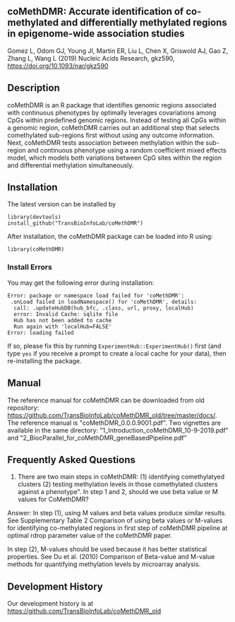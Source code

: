## coMethDMR: Accurate identification of co-methylated and differentially methylated regions in epigenome-wide association studies 
Gomez L, Odom GJ, Young JI, Martin ER, Liu L, Chen X, Griswold AJ, Gao Z, Zhang L, Wang L (2019) Nucleic Acids Research, gkz590, https://doi.org/10.1093/nar/gkz590

## Description
coMethDMR is an R package that identifies genomic regions associated with continuous phenotypes by optimally leverages covariations 
among CpGs within predefined genomic regions. Instead of testing all CpGs within a genomic region, coMethDMR carries out an additional 
step that selects comethylated sub-regions first without using any outcome information. Next, coMethDMR tests association between 
methylation within the sub-region and continuous phenotype using a random coefficient mixed effects model, which models both variations 
between CpG sites within the region and differential methylation simultaneously.

## Installation

The latest version can be installed by

```{r eval=FALSE, message=FALSE, warning=FALSE, results='hide'}
library(devtools)
install_github("TransBioInfoLab/coMethDMR")
```
After installation, the coMethDMR package can be loaded into R using:

```{r eval=TRUE, message=FALSE, warning=FALSE, results='hide'}
library(coMethDMR)
```

### Install Errors
You may get the following error during installation:
```
Error: package or namespace load failed for 'coMethDMR':
 .onLoad failed in loadNamespace() for 'coMethDMR', details:
  call: .updateHubDB(hub_bfc, .class, url, proxy, localHub)
  error: Invalid Cache: sqlite file
  Hub has not been added to cache
  Run again with 'localHub=FALSE'
Error: loading failed
```

If so, please fix this by running `ExperimentHub::ExperimentHub()` first (and type `yes` if you receive a prompt to create a local cache for your data), then re-installing the package.


## Manual

The reference manual for coMethDMR can be downloaded from old repository: <https://github.com/TransBioInfoLab/coMethDMR_old/tree/master/docs/>. The reference manual is "coMethDMR_0.0.0.9001.pdf". Two vignettes are available in the same directory: "1_Introduction_coMethDMR_10-9-2019.pdf" and "2_BiocParallel_for_coMethDMR_geneBasedPipeline.pdf"

## Frequently Asked Questions

1. There are two main steps in coMethDMR: (1) identifying comethylatyed clusters (2) testing methylation levels in those comethylated clusters against a phenotype".
In step 1 and 2, should we use beta value or M values for CoMethDMR?

Answer: In step (1), using M values and beta values produce similar results. See Supplementary Table 2 Comparison of using beta values or M-values for identifying co-methylated regions in first step of coMethDMR pipeline at optimal rdrop parameter value of the coMethDMR paper. 

In step (2), M-values should be used because it has better statistical properties. See Du et al. (2010) Comparison of Beta-value and M-value methods for quantifying methylation levels by microarray analysis. 


## Development History
Our development history is at https://github.com/TransBioInfoLab/coMethDMR_old

